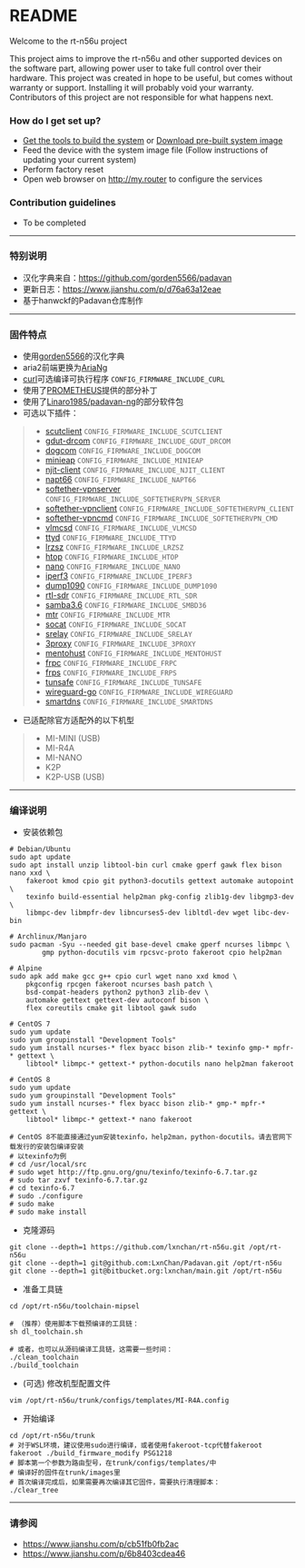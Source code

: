 
# README #

Welcome to the rt-n56u project

This project aims to improve the rt-n56u and other supported devices on the software part, allowing power user to take full control over their hardware.
This project was created in hope to be useful, but comes without warranty or support. Installing it will probably void your warranty. 
Contributors of this project are not responsible for what happens next.

### How do I get set up? ###

* [Get the tools to build the system](https://bitbucket.org/padavan/rt-n56u/wiki/EN/HowToMakeFirmware) or [Download pre-built system image](https://bitbucket.org/padavan/rt-n56u/downloads)
* Feed the device with the system image file (Follow instructions of updating your current system)
* Perform factory reset
* Open web browser on http://my.router to configure the services

### Contribution guidelines ###

* To be completed

***

### 特别说明 ###
* 汉化字典来自：https://github.com/gorden5566/padavan
* 更新日志：https://www.jianshu.com/p/d76a63a12eae
* 基于hanwckf的Padavan仓库制作

***

### 固件特点 ###
- 使用[gorden5566](https://github.com/gorden5566/padavan)的汉化字典
- aria2前端更换为[AriaNg](https://github.com/mayswind/AriaNg)
- [curl](https://github.com/curl/curl)可选编译可执行程序 ```CONFIG_FIRMWARE_INCLUDE_CURL```
- 使用了[PROMETHEUS](http://pm.freize.net/index.html)提供的部分补丁
- 使用了[Linaro1985/padavan-ng](https://gitlab.com/padavan-ng/padavan-ng)的部分软件包
- 可选以下插件：
>- [scutclient](https://github.com/hanwckf/scutclient) ```CONFIG_FIRMWARE_INCLUDE_SCUTCLIENT```
>- [gdut-drcom](https://github.com/chenhaowen01/gdut-drcom) ```CONFIG_FIRMWARE_INCLUDE_GDUT_DRCOM```
>- [dogcom](https://github.com/hanwckf/dogcom) ```CONFIG_FIRMWARE_INCLUDE_DOGCOM```
>- [minieap](https://github.com/hanwckf/minieap) ```CONFIG_FIRMWARE_INCLUDE_MINIEAP```
>- [njit-client](https://github.com/hanwckf/njit8021xclient) ```CONFIG_FIRMWARE_INCLUDE_NJIT_CLIENT```
>- [napt66](https://github.com/mzweilin/napt66) ```CONFIG_FIRMWARE_INCLUDE_NAPT66```
>- [softether-vpnserver](https://github.com/SoftEtherVPN/SoftEtherVPN_Stable) ```CONFIG_FIRMWARE_INCLUDE_SOFTETHERVPN_SERVER```
>- [softether-vpnclient](https://github.com/SoftEtherVPN/SoftEtherVPN_Stable) ```CONFIG_FIRMWARE_INCLUDE_SOFTETHERVPN_CLIENT```
>- [softether-vpncmd](https://github.com/SoftEtherVPN/SoftEtherVPN_Stable) ```CONFIG_FIRMWARE_INCLUDE_SOFTETHERVPN_CMD```
>- [vlmcsd](https://github.com/hanwckf/vlmcsd) ```CONFIG_FIRMWARE_INCLUDE_VLMCSD```
>- [ttyd](https://github.com/tsl0922/ttyd) ```CONFIG_FIRMWARE_INCLUDE_TTYD```
>- [lrzsz](https://ohse.de/uwe/software/lrzsz.html) ```CONFIG_FIRMWARE_INCLUDE_LRZSZ```
>- [htop](https://hisham.hm/htop/releases/) ```CONFIG_FIRMWARE_INCLUDE_HTOP```
>- [nano](https://www.nano-editor.org/dist/) ```CONFIG_FIRMWARE_INCLUDE_NANO```
>- [iperf3](https://github.com/esnet/iperf) ```CONFIG_FIRMWARE_INCLUDE_IPERF3```
>- [dump1090](https://github.com/hanwckf/dump1090) ```CONFIG_FIRMWARE_INCLUDE_DUMP1090```
>- [rtl-sdr](https://github.com/osmocom/rtl-sdr) ```CONFIG_FIRMWARE_INCLUDE_RTL_SDR```
>- [samba3.6](https://gitlab.com/padavan-ng/padavan-ng/tree/master/trunk/user/samba36) ```CONFIG_FIRMWARE_INCLUDE_SMBD36```
>- [mtr](https://github.com/traviscross/mtr) ```CONFIG_FIRMWARE_INCLUDE_MTR```
>- [socat](http://www.dest-unreach.org/socat) ```CONFIG_FIRMWARE_INCLUDE_SOCAT```
>- [srelay](https://socks-relay.sourceforge.io) ```CONFIG_FIRMWARE_INCLUDE_SRELAY```
>- [3proxy](https://github.com/z3APA3A/3proxy) ```CONFIG_FIRMWARE_INCLUDE_3PROXY```
>- [mentohust](https://github.com/hanwckf/mentohust-1) ```CONFIG_FIRMWARE_INCLUDE_MENTOHUST```
>- [frpc](https://github.com/fatedier/frp) ```CONFIG_FIRMWARE_INCLUDE_FRPC```
>- [frps](https://github.com/fatedier/frp) ```CONFIG_FIRMWARE_INCLUDE_FRPS```
>- [tunsafe](https://github.com/TunSafe/TunSafe) ```CONFIG_FIRMWARE_INCLUDE_TUNSAFE```
>- [wireguard-go](https://git.zx2c4.com/wireguard-go/) ```CONFIG_FIRMWARE_INCLUDE_WIREGUARD```
>- [smartdns](https://github.com/pymumu/smartdns) ```CONFIG_FIRMWARE_INCLUDE_SMARTDNS```

- 已适配除官方适配外的以下机型
>- MI-MINI (USB)
>- MI-R4A
>- MI-NANO
>- K2P
>- K2P-USB (USB)

*** 

### 编译说明 ###

* 安装依赖包

```shell
# Debian/Ubuntu
sudo apt update
sudo apt install unzip libtool-bin curl cmake gperf gawk flex bison nano xxd \
	fakeroot kmod cpio git python3-docutils gettext automake autopoint \
	texinfo build-essential help2man pkg-config zlib1g-dev libgmp3-dev \
	libmpc-dev libmpfr-dev libncurses5-dev libltdl-dev wget libc-dev-bin

# Archlinux/Manjaro
sudo pacman -Syu --needed git base-devel cmake gperf ncurses libmpc \
        gmp python-docutils vim rpcsvc-proto fakeroot cpio help2man

# Alpine
sudo apk add make gcc g++ cpio curl wget nano xxd kmod \
	pkgconfig rpcgen fakeroot ncurses bash patch \
	bsd-compat-headers python2 python3 zlib-dev \
	automake gettext gettext-dev autoconf bison \
	flex coreutils cmake git libtool gawk sudo

# CentOS 7
sudo yum update
sudo yum groupinstall "Development Tools"
sudo yum install ncurses-* flex byacc bison zlib-* texinfo gmp-* mpfr-* gettext \
	libtool* libmpc-* gettext-* python-docutils nano help2man fakeroot

# CentOS 8
sudo yum update
sudo yum groupinstall "Development Tools"
sudo yum install ncurses-* flex byacc bison zlib-* gmp-* mpfr-* gettext \
	libtool* libmpc-* gettext-* nano fakeroot

# CentOS 8不能直接通过yum安装texinfo，help2man，python-docutils。请去官网下载发行的安装包编译安装
# 以texinfo为例
# cd /usr/local/src
# sudo wget http://ftp.gnu.org/gnu/texinfo/texinfo-6.7.tar.gz
# sudo tar zxvf texinfo-6.7.tar.gz
# cd texinfo-6.7
# sudo ./configure
# sudo make
# sudo make install

```

* 克隆源码

```shell
git clone --depth=1 https://github.com/lxnchan/rt-n56u.git /opt/rt-n56u
git clone --depth=1 git@github.com:LxnChan/Padavan.git /opt/rt-n56u
git clone --depth=1 git@bitbucket.org:lxnchan/main.git /opt/rt-n56u
```

* 准备工具链

```shell
cd /opt/rt-n56u/toolchain-mipsel

# （推荐）使用脚本下载预编译的工具链：
sh dl_toolchain.sh

# 或者，也可以从源码编译工具链，这需要一些时间：
./clean_toolchain
./build_toolchain

```

* (可选) 修改机型配置文件

```shell
vim /opt/rt-n56u/trunk/configs/templates/MI-R4A.config
```

* 开始编译

```shell
cd /opt/rt-n56u/trunk
# 对于WSL环境，建议使用sudo进行编译，或者使用fakeroot-tcp代替fakeroot
fakeroot ./build_firmware_modify PSG1218
# 脚本第一个参数为路由型号，在trunk/configs/templates/中
# 编译好的固件在trunk/images里
# 首次编译完成后，如果需要再次编译其它固件，需要执行清理脚本：
./clear_tree
```

***

### 请参阅 ###
- https://www.jianshu.com/p/cb51fb0fb2ac
- https://www.jianshu.com/p/6b8403cdea46


